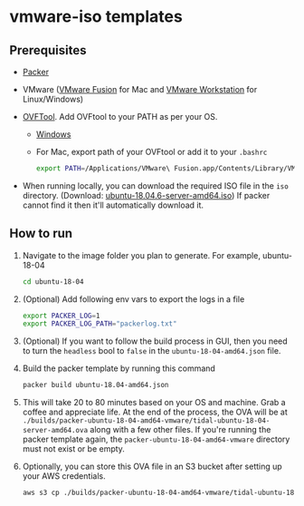 # vmware-iso templates

## Prerequisites

- [Packer](https://learn.hashicorp.com/tutorials/packer/get-started-install-cli?in=packer/aws-get-started#installing-packer)
- VMware ([VMware Fusion](https://www.vmware.com/au/products/fusion.html) for Mac and [VMware Workstation](https://www.vmware.com/au/products/workstation-player.html) for Linux/Windows)
- [OVFTool](https://developer.vmware.com/web/tool/4.4.0/ovf). Add OVFtool to your PATH as per your OS.
  - [Windows](https://support.us.ovhcloud.com/hc/en-us/articles/360017548080-How-to-Download-a-VM-as-an-OVF-Using-Windows#VAR)
  - For Mac, export path of your OVFtool or add it to your `.bashrc`

    ```sh
    export PATH=/Applications/VMware\ Fusion.app/Contents/Library/VMware\ OVF\ Tool/:$PATH
    ```

- When running locally, you can download the required ISO file in the `iso` directory. (Download: [ubuntu-18.04.6-server-amd64.iso](https://cdimage.ubuntu.com/ubuntu/releases/18.04.6/release/ubuntu-18.04.6-server-amd64.iso)) If packer cannot find it then it'll automatically download it.

## How to run

1. Navigate to the image folder you plan to generate. For example, ubuntu-18-04

    ```sh
    cd ubuntu-18-04
    ```

2. (Optional) Add following env vars to export the logs in a file

   ```sh
   export PACKER_LOG=1
   export PACKER_LOG_PATH="packerlog.txt"
   ```

3. (Optional) If you want to follow the build process in GUI, then you need to turn the `headless` bool to `false` in the `ubuntu-18-04-amd64.json` file.

4. Build the packer template by running this command

   ```sh
   packer build ubuntu-18.04-amd64.json
   ```

5. This will take 20 to 80 minutes based on your OS and machine. Grab a coffee and appreciate life. At the end of the process, the OVA will be at `./builds/packer-ubuntu-18-04-amd64-vmware/tidal-ubuntu-18-04-server-amd64.ova` along with a few other files. If you're running the packer template again, the `packer-ubuntu-18-04-amd64-vmware` directory must not exist or be empty.

6. Optionally, you can store this OVA file in an S3 bucket after setting up your AWS credentials.

   ```sh
   aws s3 cp ./builds/packer-ubuntu-18-04-amd64-vmware/tidal-ubuntu-18-04-server-amd64.ova s3://YOUR_BUCKET_NAME/
   ```
